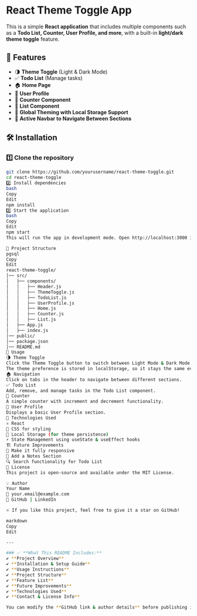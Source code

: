 # React Theme Toggle App

This is a simple **React application** that includes multiple components such as a **Todo List, Counter, User Profile, and more**, with a built-in **light/dark theme toggle** feature.

## 🚀 Features
- 🌗 **Theme Toggle** (Light & Dark Mode)
- ✅ **Todo List** (Manage tasks)
- 🏠 **Home Page**
- 👤 **User Profile**
- 🔢 **Counter Component**
- 📜 **List Component**
- 🎨 **Global Theming with Local Storage Support**
- 📌 **Active Navbar to Navigate Between Sections**

## 🛠️ Installation

### 1️⃣ Clone the repository
```bash
git clone https://github.com/yourusername/react-theme-toggle.git
cd react-theme-toggle
2️⃣ Install dependencies
bash
Copy
Edit
npm install
3️⃣ Start the application
bash
Copy
Edit
npm start
This will run the app in development mode. Open http://localhost:3000 in your browser.

📁 Project Structure
pgsql
Copy
Edit
react-theme-toggle/
│── src/
│   ├── components/
│   │   ├── Header.js
│   │   ├── ThemeToggle.js
│   │   ├── TodoList.js
│   │   ├── UserProfile.js
│   │   ├── Home.js
│   │   ├── Counter.js
│   │   ├── List.js
│   ├── App.js
│   ├── index.js
│── public/
│── package.json
│── README.md
📌 Usage
🌗 Theme Toggle
Click the Theme Toggle button to switch between Light Mode & Dark Mode.
The theme preference is stored in localStorage, so it stays the same even after a page refresh.
🏠 Navigation
Click on tabs in the header to navigate between different sections.
✅ Todo List
Add, remove, and manage tasks in the Todo List component.
🔢 Counter
A simple counter with increment and decrement functionality.
👤 User Profile
Displays a basic User Profile section.
🌟 Technologies Used
⚛ React
🎨 CSS for styling
💾 Local Storage (for theme persistence)
⚡ State Management using useState & useEffect hooks
🏗️ Future Improvements
📱 Make it fully responsive
📝 Add a Notes Section
🔍 Search functionality for Todo List
📜 License
This project is open-source and available under the MIT License.

💡 Author
Your Name
📧 your.email@example.com
🔗 GitHub | LinkedIn

⭐ If you like this project, feel free to give it a star on GitHub!

markdown
Copy
Edit

---

### ✅ **What This README Includes:**
✔ **Project Overview**  
✔ **Installation & Setup Guide**  
✔ **Usage Instructions**  
✔ **Project Structure**  
✔ **Feature List**  
✔ **Future Improvements**  
✔ **Technologies Used**  
✔ **Contact & License Info**  

You can modify the **GitHub link & author details** before publishing it. Let me know if you need any tweaks! 🚀